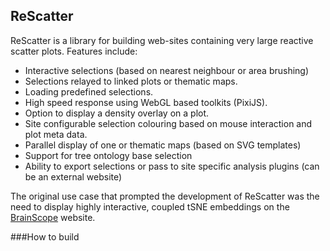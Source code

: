## ReScatter

ReScatter is a library for building web-sites
containing very large reactive scatter plots. Features include:

 *  Interactive selections (based on nearest neighbour or area brushing)
 *  Selections relayed to linked plots or thematic maps.
 *  Loading predefined selections.
 *  High speed response using WebGL based toolkits (PixiJS).
 *  Option to display a density overlay on a plot.
 *  Site configurable selection colouring based on mouse interaction and plot meta data.
 *  Parallel display of one or thematic maps (based on SVG templates)
 *  Support for tree ontology base selection
 *  Ability to export selections or pass to site specific analysis plugins (can be an external website)
 
 The original use case that prompted the development of ReScatter was the need to display
 highly interactive, coupled tSNE embeddings on the [BrainScope](http://brainscope.nl) website. 

###How to build




